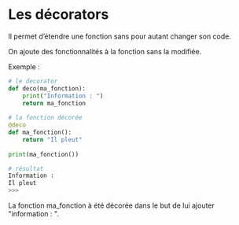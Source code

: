 # Les décorators

Il permet d’étendre une fonction sans pour autant changer son code.

On ajoute des fonctionnalités à la fonction sans la modifiée.

Exemple :

```Python
# le decorator
def deco(ma_fonction):
    print("Information : ")
    return ma_fonction
    
# la fonction décorée
@deco
def ma_fonction():
    return "Il pleut"
    
print(ma_fonction())

# résultat
Information : 
Il pleut
>>> 
```

La fonction ma_fonction à été décorée dans le but de lui ajouter "information : ".